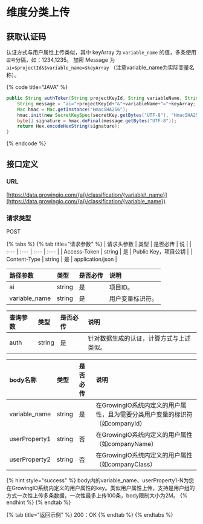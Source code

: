 # 维度分类上传

## 获取认证码

认证方式与用户属性上传类似，其中 keyArray 为 `variable_name` 的值，多条使用`逗号`分隔，如：1234,1235。 加密 Message 为 `ai=$projectId&$variable_name=$keyArray` （注意variable\_name为实际变量名称）。

{% code title="JAVA" %}
```java
public String authToken(String projectKeyId, String variableName, String secretKey, String keyArray) throws Exception {
    String message = "ai="+projectKeyId+"&"+variableName+"="+keyArray;
    Mac hmac = Mac.getInstance("HmacSHA256");
    hmac.init(new SecretKeySpec(secretKey.getBytes("UTF-8"), "HmacSHA256"));
    byte[] signature = hmac.doFinal(message.getBytes("UTF-8"));
    return Hex.encodeHexString(signature);
}
```
{% endcode %}

## 接口定义

### URL

[https://data.growingio.com/{ai}/classification/{variable\_name}](https://data.growingio.com/{ai}/classification/{variable_name})

### 请求类型

POST

{% tabs %}
{% tab title="请求参数" %}
| 请求头参数 | 类型 | 是否必传 | 说 |
| :--- | :--- | :--- | :--- |
| Access-Token | string | 是 | Public Key，项目公钥 |
| Content-Type | string | 是 | application/json |

| 路径参数 | 类型 | 是否必传 | 说明 |
| :--- | :--- | :--- | :--- |
| ai | string | 是 | 项目ID。 |
| variable\_name | string | 是 | 用户变量标识符。 |

| 查询参数 | 类型 | 是否必传 | 说明 |
| :--- | :--- | :--- | :--- |
| auth | string | 是 | 针对数据生成的认证，计算方式与上述类似。 |

| body名称 | 类型 | 是否必传 | 说明 |
| :--- | :--- | :--- | :--- |
| variable\_name | string | 是 | 在GrowingIO系统内定义的用户属性，且为需要分类用户变量的标识符（如companyId） |
| userProperty1 | string | 否 | 在GrowingIO系统内定义的用户属性（如companyName） |
| userProperty2 | string | 否 | 在GrowingIO系统内定义的用户属性（如companyClass） |

{% hint style="success" %}
body内的variable\_name、userProperty1-N为您在GrowingIO系统内定义的用户属性的key。类似用户属性上传，支持是用户组的方式一次性上传多条数据，一次性最多上传100条，body限制大小为2M。
{% endhint %}
{% endtab %}

{% tab title="返回示例" %}
200：OK
{% endtab %}
{% endtabs %}

